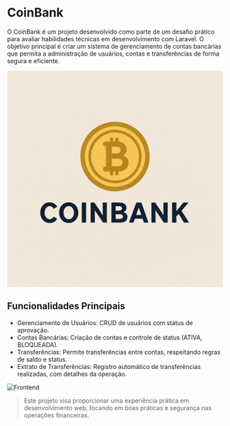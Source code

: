# CoinBank
O CoinBank é um projeto desenvolvido como parte de um desafio prático para avaliar habilidades técnicas em desenvolvimento com Laravel. O objetivo principal é criar um sistema de gerenciamento de contas bancárias que permita a administração de usuários, contas e transferências de forma segura e eficiente.

![Logo](coinbank.png)

## Funcionalidades Principais

* Gerenciamento de Usuários: CRUD de usuários com status de aprovação.
* Contas Bancárias: Criação de contas e controle de status (ATIVA, BLOQUEADA).
* Transferências: Permite transferências entre contas, respeitando regras de saldo e status.
* Extrato de Transferências: Registro automático de transferências realizadas, com detalhes da operação.

![Frontend](URL)

> Este projeto visa proporcionar uma experiência prática em desenvolvimento web, focando em boas práticas e segurança nas operações financeiras.

